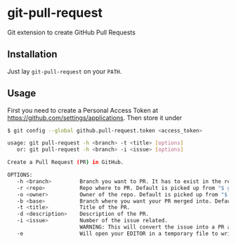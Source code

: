 git-pull-request
================

Git extension to create GitHub Pull Requests

Installation
------------

Just lay `git-pull-request` on your `PATH`.

Usage
-----

First you need to create a Personal Access Token at https://github.com/settings/applications. Then store it under

```bash
$ git config --global github.pull-request.token <access_token>
```

```bash
usage: git pull-request -h <branch> -t <title> [options]
   or: git pull-request -h <branch> -i <issue> [options]

Create a Pull Request (PR) in GitHub.

OPTIONS:
   -h <branch>         Branch you want to PR. It has to exist in the remote.
   -r <repo>           Repo where to PR. Default is picked up from "$ git remote -v" origin fetch url.
   -o <owner>          Owner of the repo. Default is picked up from "$ git remote -v" origin fetch url.
   -b <base>           Branch where you want your PR merged into. Default "master".
   -t <title>          Title of the PR.
   -d <description>    Description of the PR.
   -i <issue>          Number of the issue related.
                       WARNING: This will convert the issue into a PR and override <title> and <description>
   -e                  Will open your EDITOR in a temporary file to write the description.

```

